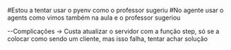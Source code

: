 
#Estou a tentar usar o pyenv como o professor sugeriu
#No agente usar o agents como vimos também na aula e o professor sugeriou

--Complicações
 -> Custa atualizar o servidor com a função step, só se a colocar como sendo um cliente, mas isso falha, tentar achar solução

